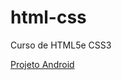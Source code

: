 # html-css
 Curso de HTML5e CSS3 

<a href='/desafios/d10/android.html' target='_blank'>Projeto Android</a>
